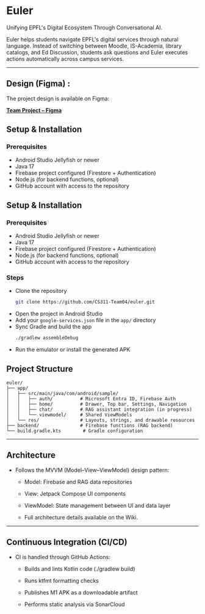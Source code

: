 # Euler
Unifying EPFL's Digital Ecosystem Through Conversational AI.

Euler helps students navigate EPFL's digital services through natural language. Instead of switching between Moodle, IS-Academia, library catalogs, and Ed Discussion, students ask questions and Euler executes actions automatically across campus services.

---

## Design (Figma) :

The project design is available on Figma:

 **[Team Project – Figma](https://www.figma.com/design/FBupCDf8gAEmdhbehg3hdd/M1?node-id=0-1&t=pKoTTtTJcKkT7AOU-1)** 
## Setup & Installation

### Prerequisites
- Android Studio Jellyfish or newer  
- Java 17  
- Firebase project configured (Firestore + Authentication)  
- Node.js (for backend functions, optional)
- GitHub account with access to the repository

## Setup & Installation

### Prerequisites
- Android Studio Jellyfish or newer  
- Java 17  
- Firebase project configured (Firestore + Authentication)  
- Node.js (for backend functions, optional)  
- GitHub account with access to the repository  

### Steps
- Clone the repository  
    ```bash
    git clone https://github.com/CS311-Team04/euler.git
    ```
- Open the project in Android Studio  
- Add your `google-services.json` file in the `app/` directory  
- Sync Gradle and build the app  
    ```bash
    ./gradlew assembleDebug
    ```
- Run the emulator or install the generated APK


## Project Structure
```text
euler/
├── app/
│   ├── src/main/java/com/android/sample/
│   │   ├── auth/          # Microsoft Entra ID, Firebase Auth
│   │   ├── home/          # Drawer, Top bar, Settings, Navigation
│   │   ├── chat/          # RAG assistant integration (in progress)
│   │   └── viewmodel/     # Shared ViewModels
│   └── res/               # Layouts, strings, and drawable resources
├── backend/               # Firebase functions (RAG backend)
└── build.gradle.kts        # Gradle configuration
```

---
## Architecture
- Follows the MVVM (Model–View–ViewModel) design pattern:

  - Model: Firebase and RAG data repositories

  - View: Jetpack Compose UI components

  - ViewModel: State management between UI and data layer

  - Full architecture details available on the Wiki.

---
 ## Continuous Integration (CI/CD)
- CI is handled through GitHub Actions:

   - Builds and lints Kotlin code (./gradlew build)

   - Runs ktfmt formatting checks

   - Publishes M1 APK as a downloadable artifact

   - Performs static analysis via SonarCloud
